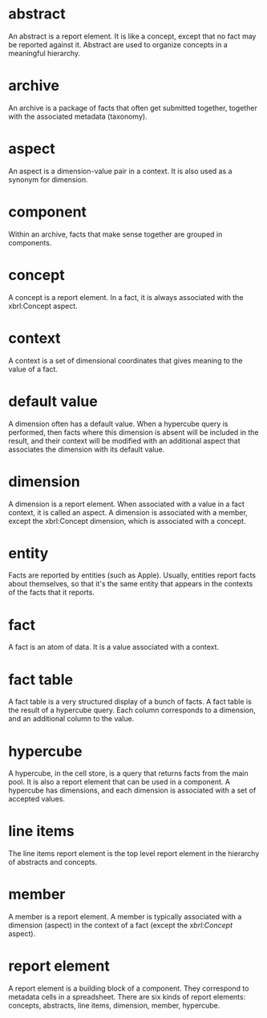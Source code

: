 # abstract
An abstract is a report element. It is like a concept, except that no fact may be reported against it. Abstract are used to organize concepts in a meaningful hierarchy.

# archive
An archive is a package of facts that often get submitted together, together with the associated metadata (taxonomy).

# aspect
An aspect is a dimension-value pair in a context. It is also used as a synonym for dimension.

# component
Within an archive, facts that make sense together are grouped in components.

# concept
A concept is a report element. In a fact, it is always associated with the xbrl:Concept aspect.

# context
A context is a set of dimensional coordinates that gives meaning to the value of a fact.

# default value
A dimension often has a default value. When a hypercube query is performed, then facts where this dimension is absent will be included in the result, and their context will be modified with an additional aspect that associates the dimension with its default value.

# dimension
A dimension is a report element. When associated with a value in a fact context, it is called an aspect. A dimension is associated with a member, except the xbrl:Concept dimension, which is associated with a concept.

# entity
Facts are reported by entities (such as Apple). Usually, entities report facts about themselves, so that it's the same entity that appears in the contexts of the facts that it reports.

# fact
A fact is an atom of data. It is a value associated with a context.

# fact table
A fact table is a very structured display of a bunch of facts. A fact table is the result of a hypercube query. Each column corresponds to a dimension, and an additional column to the value.

# hypercube
A hypercube, in the cell store, is a query that returns facts from the main pool. It is also a report element that can be used in a component. A hypercube has dimensions, and each dimension is associated with a set of accepted values.

# line items
The line items report element is the top level report element in the hierarchy of abstracts and concepts.

# member
A member is a report element. A member is typically associated with a dimension (aspect) in the context of a fact (except the *xbrl:Concept* aspect).

# report element
A report element is a building block of a component. They correspond to metadata cells in a spreadsheet. There are six kinds of report elements: concepts, abstracts, line items, dimension, member, hypercube.
